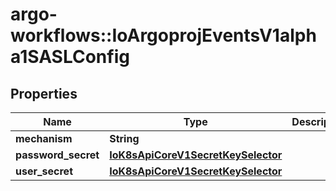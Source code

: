 # argo-workflows::IoArgoprojEventsV1alpha1SASLConfig

## Properties
Name | Type | Description | Notes
------------ | ------------- | ------------- | -------------
**mechanism** | **String** |  | [optional] 
**password_secret** | [**IoK8sApiCoreV1SecretKeySelector**](IoK8sApiCoreV1SecretKeySelector.md) |  | [optional] 
**user_secret** | [**IoK8sApiCoreV1SecretKeySelector**](IoK8sApiCoreV1SecretKeySelector.md) |  | [optional] 


